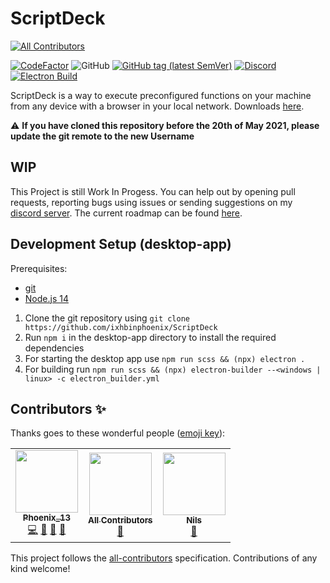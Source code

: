 # ScriptDeck

<!-- ALL-CONTRIBUTORS-BADGE:START - Do not remove or modify this section -->
[![All Contributors](https://img.shields.io/badge/all_contributors-3-orange.svg?style=flat-square)](#contributors-)
<!-- ALL-CONTRIBUTORS-BADGE:END -->

[![CodeFactor](https://www.codefactor.io/repository/github/ixhbinphoenix/scriptdeck/badge)](https://www.codefactor.io/repository/github/ixhbinphoenix/scriptdeck)
![GitHub](https://img.shields.io/github/license/PhoenixGames-Phoenix/ScriptDeck)
[![GitHub tag (latest SemVer)](https://img.shields.io/github/v/tag/PhoenixGames-Phoenix/ScriptDeck?label=version)](https://github.com/PhoenixGames-Phoenix/ScriptDeck/releases/latest)
[![Discord](https://img.shields.io/discord/396281837875625986?label=discord)](https://discord.gg/gTwuaHW)
[![Electron Build](https://github.com/PhoenixGames-Phoenix/ScriptDeck/actions/workflows/electron.yml/badge.svg)](https://github.com/PhoenixGames-Phoenix/ScriptDeck/actions/workflows/electron.yml)

ScriptDeck is a way to execute preconfigured functions on your machine from any device with a browser in your local network. Downloads [here](https://github.com/ixbinphoenix/ScriptDeck/releases/latest).

⚠ **If you have cloned this repository before the 20th of May 2021, please update the git remote to the new Username**

## WIP

This Project is still Work In Progess. You can help out by opening pull requests, reporting bugs using issues or sending suggestions on my [discord server](https://discord.gg/gTwuaHW). The current roadmap can be found [here](https://github.com/ixhbinphoenix/ScriptDeck/projects/1).

## Development Setup (desktop-app)

Prerequisites:

- [git](https://git-scm.com/)
- [Node.js 14](https://nodejs.org/en/download/)

1. Clone the git repository using `git clone https://github.com/ixhbinphoenix/ScriptDeck`
2. Run `npm i` in the desktop-app directory to install the required dependencies
3. For starting the desktop app use `npm run scss && (npx) electron .`
4. For building run `npm run scss && (npx) electron-builder --<windows | linux> -c electron_builder.yml`

## Contributors ✨

Thanks goes to these wonderful people ([emoji key](https://allcontributors.org/docs/en/emoji-key)):

<!-- ALL-CONTRIBUTORS-LIST:START - Do not remove or modify this section -->
<!-- prettier-ignore-start -->
<!-- markdownlint-disable -->
<table>
  <tr>
    <td align="center"><a href="http://PhoenixGames-Phoenix.github.io"><img src="https://avatars.githubusercontent.com/u/47122082?v=4?s=100" width="100px;" alt=""/><br /><sub><b>Phoenix_13</b></sub></a><br /><a href="https://github.com/PhoenixGames-Phoenix/ScriptDeck/commits?author=PhoenixGames-Phoenix" title="Code">💻</a> <a href="#ideas-PhoenixGames-Phoenix" title="Ideas, Planning, & Feedback">🤔</a> <a href="https://github.com/PhoenixGames-Phoenix/ScriptDeck/commits?author=PhoenixGames-Phoenix" title="Documentation">📖</a> <a href="https://github.com/PhoenixGames-Phoenix/ScriptDeck/issues?q=author%3APhoenixGames-Phoenix" title="Bug reports">🐛</a></td>
    <td align="center"><a href="https://allcontributors.org"><img src="https://avatars.githubusercontent.com/u/46410174?v=4?s=100" width="100px;" alt=""/><br /><sub><b>All Contributors</b></sub></a><br /><a href="https://github.com/PhoenixGames-Phoenix/ScriptDeck/commits?author=all-contributors" title="Documentation">📖</a></td>
    <td align="center"><a href="https://github.com/DerKeksTV"><img src="https://avatars.githubusercontent.com/u/51215873?v=4?s=100" width="100px;" alt=""/><br /><sub><b>Nils</b></sub></a><br /><a href="https://github.com/PhoenixGames-Phoenix/ScriptDeck/issues?q=author%3ADerKeksTV" title="Bug reports">🐛</a></td>
  </tr>
</table>

<!-- markdownlint-restore -->
<!-- prettier-ignore-end -->

<!-- ALL-CONTRIBUTORS-LIST:END -->

This project follows the [all-contributors](https://github.com/all-contributors/all-contributors) specification. Contributions of any kind welcome!
